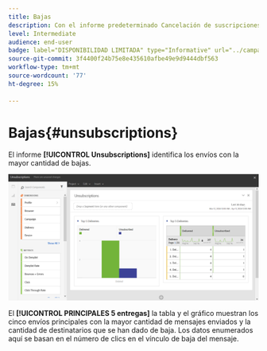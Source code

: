 ```yaml
---
title: Bajas
description: Con el informe predeterminado Cancelación de suscripciones, obtenga información sobre cuántas veces los clientes cancelaron la suscripción a sus envíos.
level: Intermediate
audience: end-user
badge: label="DISPONIBILIDAD LIMITADA" type="Informative" url="../campaign-standard-migration-home.md" tooltip="Restringido a usuarios migrados por el Campaign Standard"
source-git-commit: 3f4400f24b75e8e435610afbe49e9d9444dbf563
workflow-type: tm+mt
source-wordcount: '77'
ht-degree: 15%

---
```


# Bajas{#unsubscriptions}

El informe **[!UICONTROL Unsubscriptions]** identifica los envíos con la mayor cantidad de bajas.

![](assets/delivery_reports_unsub.png)

El **[!UICONTROL PRINCIPALES 5 entregas]** la tabla y el gráfico muestran los cinco envíos principales con la mayor cantidad de mensajes enviados y la cantidad de destinatarios que se han dado de baja. Los datos enumerados aquí se basan en el número de clics en el vínculo de baja del mensaje.
